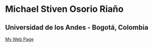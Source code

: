 # Michael Stiven Osorio Riaño
## Universidad de los Andes - Bogotá, Colombia

[My Web Page](https://MichaelOsorio2017.github.io "My Personal Web Page")
